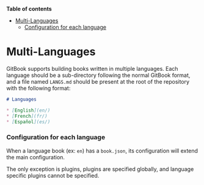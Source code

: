 <!-- START doctoc generated TOC please keep comment here to allow auto update -->
<!-- DON'T EDIT THIS SECTION, INSTEAD RE-RUN doctoc TO UPDATE -->
**Table of contents**

- [Multi-Languages](#multi-languages)
    - [Configuration for each language](#configuration-for-each-language)

<!-- END doctoc generated TOC please keep comment here to allow auto update -->

# Multi-Languages

GitBook supports building books written in multiple languages. Each language should be a sub-directory following the normal GitBook format, and a file named `LANGS.md` should be present at the root of the repository with the following format:

```markdown
# Languages

* [English](en/)
* [French](fr/)
* [Español](es/)
```

### Configuration for each language

When a language book (ex: `en`) has a `book.json`, its configuration will extend the main configuration.

The only exception is plugins, plugins are specified globally, and language specific plugins cannot be specified.
